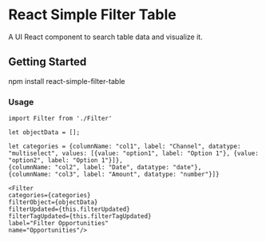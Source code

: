 # React Simple Filter Table

A UI React component to search table data and visualize it.

## Getting Started

npm install react-simple-filter-table

### Usage
```
import Filter from './Filter'

let objectData = [];

let categories = {columnName: "col1", label: "Channel", datatype: "multiselect", values: [{value: "option1", label: "Option 1"}, {value: "option2", label: "Option 1"}]},
{columnName: "col2", label: "Date", datatype: "date"},
{columnName: "col3", label: "Amount", datatype: "number"}]}

<Filter
categories={categories}
filterObject={objectData}
filterUpdated={this.filterUpdated}
filterTagUpdated={this.filterTagUpdated}
label="Filter Opportunities"
name="Opportunities"/>
```
